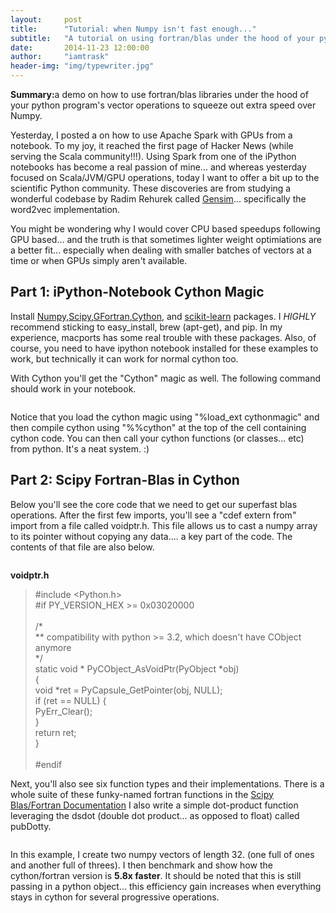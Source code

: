 ```yaml
---
layout:     post
title:      "Tutorial: when Numpy isn't fast enough..."
subtitle:   "A tutorial on using fortran/blas under the hood of your python program"
date:       2014-11-23 12:00:00
author:     "iamtrask"
header-img: "img/typewriter.jpg"
---
```


<p><b>Summary:</b>a demo on how to use fortran/blas libraries under the hood of your python program's vector operations to squeeze out extra speed over Numpy.</p>

<p>Yesterday, I posted a on how to use Apache Spark with GPUs from a notebook. To my joy, it reached the first page of Hacker News (while serving the Scala community!!!). Using Spark from one of the iPython notebooks has become a real passion of mine... and whereas yesterday focused on Scala/JVM/GPU operations, today I want to offer a bit up to the scientific Python community. These discoveries are from studying a wonderful codebase by Radim Rehurek called <a href="https://github.com/piskvorky">Gensim</a>... specifically the word2vec implementation. </p>

<p>You might be wondering why I would cover CPU based speedups following GPU based... and the truth is that sometimes lighter weight optimiations are a better fit... especially when dealing with smaller batches of vectors at a time or when GPUs simply aren't available.</p>

<h2 class="section-heading">Part 1: iPython-Notebook Cython Magic</h2>

<p>Install <a href="http://stackoverflow.com/questions/2213551/installing-scipy-with-pip">Numpy,Scipy</a>,<a href="http://brewformulas.org/Gfortran">GFortran</a>,<a href="http://docs.cython.org/src/quickstart/install.html">Cython</a>, and <a href="http://scikit-learn.org/stable/install.html">scikit-learn</a> packages. I <i>HIGHLY</i> recommend sticking to easy_install, brew (apt-get), and pip. In my experience, macports has some real trouble with these packages. Also, of course, you need to have ipython notebook installed for these examples to work, but technically it can work for normal cython too.</p>

<p>With Cython you'll get the "Cython" magic as well. The following command should work in your notebook.</p>

<img class="img-responsive" src="{{ site.baseurl }}/img/sampleCython.png" alt="">

<p>Notice that you load the cython magic using "%load_ext cythonmagic" and then compile cython using "%%cython" at the top of the cell containing cython code. You can then call your cython functions (or classes... etc) from python. It's a neat system. :) </p>

<h2 class="section-heading">Part 2: Scipy Fortran-Blas in Cython</h2>

<p>Below you'll see the core code that we need to get our superfast blas operations. After the first few imports, you'll see a "cdef extern from" import from a file called voidptr.h. This file allows us to cast a numpy array to its pointer without copying any data.... a key part of the code. The contents of that file are also below.</p>

<img class="img-responsive" src="{{ site.baseurl }}/img/fasterThanNumpyCode.png" alt="">

<b>voidptr.h</b>
<blockquote>

#include <Python.h>
<br />
#if PY_VERSION_HEX >= 0x03020000<br />
<br />
/*<br />
** compatibility with python >= 3.2, which doesn't have CObject anymore<br />
*/<br />
static void * PyCObject_AsVoidPtr(PyObject *obj)<br />
{<br />
    void *ret = PyCapsule_GetPointer(obj, NULL);<br />
    if (ret == NULL) {<br />
        PyErr_Clear();<br />
    }<br />
    return ret;<br />
}<br />
<br />
#endif<br />

</blockquote>

<p>Next, you'll also see six function types and their implementations. There is a whole suite of these funky-named fortran functions in the <a href="http://docs.scipy.org/doc/scipy-0.12.0/reference/generated/scipy.linalg.blas.html">Scipy Blas/Fortran Documentation</a> I also write a simple dot-product function leveraging the dsdot (double dot product... as opposed to float) called pubDotty.</p> 

<img class="img-responsive" src="{{ site.baseurl }}/img/fasterThanNumpyDemo.png" alt="">

<p>In this example, I create two numpy vectors of length 32. (one full of ones and another full of threes). I then benchmark and show how the cython/fortran version is <b>5.8x faster</b>. It should be noted that this is still passing in a python object... this efficiency gain increases when everything stays in cython for several progressive operations.</p>
